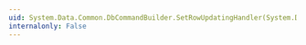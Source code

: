 ```yaml
---
uid: System.Data.Common.DbCommandBuilder.SetRowUpdatingHandler(System.Data.Common.DbDataAdapter)
internalonly: False
---
```

